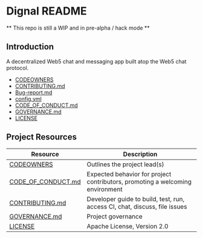 # Dignal README

** This repo is still a WIP and in pre-alpha / hack mode **

## Introduction

A decentralized Web5 chat and messaging app built atop the Web5 chat protocol.

- [CODEOWNERS](./CODEOWNERS)
- [CONTRIBUTING.md](./CONTRIBUTING.md)
- [Bug-report.md](.github/ISSUE_TEMPLATE/bug-report.md)
- [config.yml](.github/ISSUE_TEMPLATE/config.yml)
- [CODE_OF_CONDUCT.md](./CODE_OF_CONDUCT.md)
- [GOVERNANCE.md](./GOVERNANCE.md)
- [LICENSE](./LICENSE)

## Project Resources

| Resource                                   | Description                                                                   |
| ------------------------------------------ | ----------------------------------------------------------------------------- |
| [CODEOWNERS](./CODEOWNERS)                 | Outlines the project lead(s)                                                  |
| [CODE_OF_CONDUCT.md](./CODE_OF_CONDUCT.md) | Expected behavior for project contributors, promoting a welcoming environment |
| [CONTRIBUTING.md](./CONTRIBUTING.md)       | Developer guide to build, test, run, access CI, chat, discuss, file issues    |
| [GOVERNANCE.md](./GOVERNANCE.md)           | Project governance                                                            |
| [LICENSE](./LICENSE)                       | Apache License, Version 2.0                                                   |
